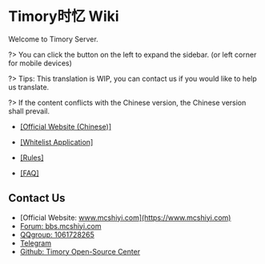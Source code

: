 
# Timory时忆 Wiki

Welcome to Timory Server.

?> You can click the button on the left to expand the sidebar. (or left corner for mobile devices)

?> Tips: This translation is WIP, you can contact us if you would like to help us translate.

?> If the content conflicts with the Chinese version, the Chinese version shall prevail.

- [[Official Website (Chinese)]](https://www.mcshiyi.com/) 

- [[Whitelist Application]](/en-US/join/whitelist.md) 

- [[Rules]](/en-US/join/rules.md)

- [[FAQ]](/en-US/guide/faq.md)   

## Contact Us
- [Official Website: www.mcshiyi.com](https://www.mcshiyi.com)
- [Forum: bbs.mcshiyi.com](https://bbs.mcshiyi.com)
- [QQgroup: 1061728265](https://jq.qq.com/?_wv=1027&k=5BSu3sX)
- [Telegram](https://t.me/joinchat/IdDH-Egtujuf1UzuCWznJw)
- [Github: Timory Open-Source Center](https://github.com/TimoryGroup)
